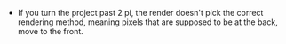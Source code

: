 - If you turn the project past 2 pi, the render doesn't pick the correct rendering method, meaning pixels that are supposed to be at the back, move to the front.
